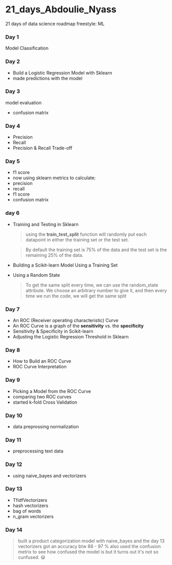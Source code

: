 # 21_days_Abdoulie_Nyass
21 days of data science
roadmap freestyle: ML

### Day 1
Model Classification

### Day 2
- Build a Logistic Regression Model with Sklearn
- made predictions with the model
### Day 3
model evaluation
  - confusion  matrix

### Day 4
  - Precision
  - Recall
  - Precision & Recall Trade-off

### Day 5
  - f1 score
 - now using sklearn metrics to calculate:
  - precision
  - recall
  - f1 score
  - confusion  matrix
### day 6
  - Training and Testing in Sklearn
      > using the **train_test_split** function will randomly put each datapoint in either the training set or the test set. 
      
      > By default the training set is 75% of the data and the test set is the remaining 25% of the data.

   - Building a Scikit-learn Model Using a Training Set
   - Using a Random State 
      > To get the same split every time, we can use the random_state attribute. We choose an arbitrary number to give it, and then every time we run the code, we will get the same split

### Day 7
  - An ROC (Receiver operating characteristic) Curve
  - An ROC Curve is a graph of the **sensitivity** vs. the **specificity**
  - Sensitivity & Specificity in Scikit-learn
  - Adjusting the Logistic Regression Threshold in Sklearn
### Day 8
  - How to Build an ROC Curve
  - ROC Curve Interpretation
### Day 9
  - Picking a Model from the ROC Curve
  - comparing two ROC curves
  - started k-fold Cross Validation
### Day 10
  - data preprossing normalization
### Day 11
  - preprocessing text data
### Day 12
  - using naive_bayes and vectorizers
### Day 13
  - TfidfVectorizers
  - hash vectorizers
  - bag of words
  - n_gram vectorizers
### Day 14
  > built a product categorization model with naive_bayes and the day 13 vectorizers
    got an accuracy btw 88 - 97 %
    also used the confusion metrix to see how confused the model is
    but it turns out it's not so cunfused. &#128515;

